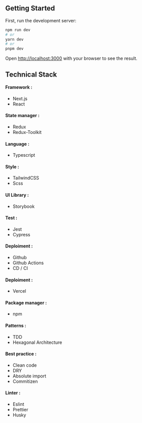 ## Getting Started

First, run the development server:

```bash
npm run dev
# or
yarn dev
# or
pnpm dev
```

Open [http://localhost:3000](http://localhost:3000) with your browser to see the result.


## Technical Stack
#### Framework :
- Next.js
- React

#### State manager :
- Redux
- Redux-Toolkit

#### Language :
- Typescript

#### Style :
- TailwindCSS
- Scss

#### UI Library :
- Storybook

#### Test :
- Jest
- Cypress

#### Deploiment :
- Github
- Github Actions
- CD / CI

#### Deploiment :
- Vercel

#### Package manager :
- npm

#### Patterns :
- TDD
- Hexagonal Architecture

#### Best practice : 
- Clean code
- DRY
- Absolute import
- Commitizen

#### Linter :
- Eslint
- Prettier
- Husky